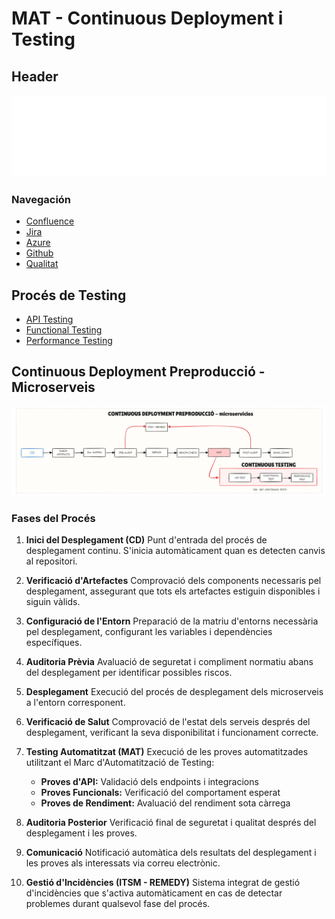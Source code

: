 # MAT - Continuous Deployment i Testing

## Header
![Generalitat de Catalunya Logo](../images/gencat.png)

### Navegación
- [Confluence](https://totgencat.atlassian.net/wiki/spaces/DEVSECOPS/overview?homepageId=50037232)
- [Jira](https://cstd-ctti-sandbox-198.atlassian.net/jira/software/c/projects/DEVSECOPS2/boards/399)
- [Azure](https://portal.azure.com)
- [Github](https://github.com/enterprises/gencat)
- [Qualitat](https://qualitat.solucions.gencat.cat/)

## Procés de Testing
- [API Testing](api-testing.html)
- [Functional Testing](functional-testing.html)
- [Performance Testing](performance-testing.html)

## Continuous Deployment Preproducció - Microserveis
![Diagrama de Continuous Deployment](../images/pipeline.png)

### Fases del Procés
1. **Inici del Desplegament (CD)**
   Punt d'entrada del procés de desplegament continu. S'inicia automàticament quan es detecten canvis al repositori.

2. **Verificació d'Artefactes**
   Comprovació dels components necessaris pel desplegament, assegurant que tots els artefactes estiguin disponibles i siguin vàlids.

3. **Configuració de l'Entorn**
   Preparació de la matriu d'entorns necessària pel desplegament, configurant les variables i dependències específiques.

4. **Auditoria Prèvia**
   Avaluació de seguretat i compliment normatiu abans del desplegament per identificar possibles riscos.

5. **Desplegament**
   Execució del procés de desplegament dels microserveis a l'entorn corresponent.

6. **Verificació de Salut**
   Comprovació de l'estat dels serveis després del desplegament, verificant la seva disponibilitat i funcionament correcte.

7. **Testing Automatitzat (MAT)**
   Execució de les proves automatitzades utilitzant el Marc d'Automatització de Testing:
   - **Proves d'API:** Validació dels endpoints i integracions
   - **Proves Funcionals:** Verificació del comportament esperat
   - **Proves de Rendiment:** Avaluació del rendiment sota càrrega

8. **Auditoria Posterior**
   Verificació final de seguretat i qualitat després del desplegament i les proves.

9. **Comunicació**
   Notificació automàtica dels resultats del desplegament i les proves als interessats via correu electrònic.

10. **Gestió d'Incidències (ITSM - REMEDY)**
    Sistema integrat de gestió d'incidències que s'activa automàticament en cas de detectar problemes durant qualsevol fase del procés.

